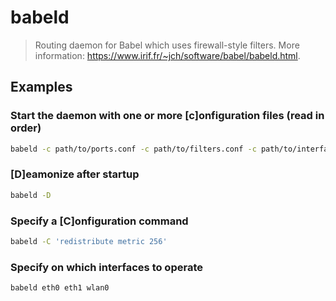 # babeld

> Routing daemon for Babel which uses firewall-style filters. More information: <https://www.irif.fr/~jch/software/babel/babeld.html>.

## Examples

### Start the daemon with one or more [c]onfiguration files (read in order)

```bash
babeld -c path/to/ports.conf -c path/to/filters.conf -c path/to/interfaces.conf
```

### [D]eamonize after startup

```bash
babeld -D
```

### Specify a [C]onfiguration command

```bash
babeld -C 'redistribute metric 256'
```

### Specify on which interfaces to operate

```bash
babeld eth0 eth1 wlan0
```
